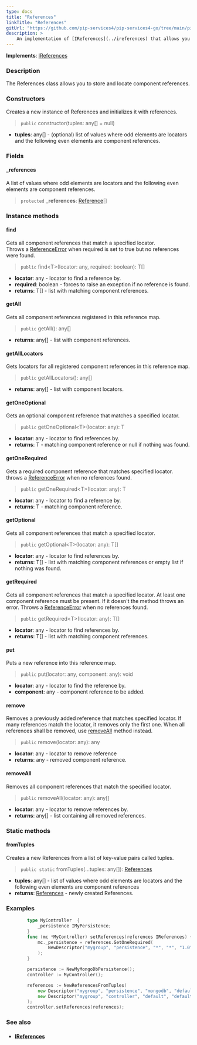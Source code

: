 ```yaml
---
type: docs
title: "References"
linkTitle: "References"
gitUrl: "https://github.com/pip-services4/pip-services4-go/tree/main/pip-services4-components-go"
description: >
    An implementation of [IReferences](../ireferences) that allows you to store and locate component references.
---
```


**Implements**: [IReferences](../ireferences)

### Description

The References class allows you to store and locate component references.

### Constructors
Creates a new instance of References and initializes it with references.

> `public` constructor(tuples: any[] = null)

- **tuples**: any[] - (optional) list of values where odd elements are locators and the following even elements are component references.

### Fields
<span class="hide-title-link">

#### _references
 A list of values where odd elements are locators and the following even elements are component references.
> `protected` **_references**: [Reference](../reference)[]

</span>

### Instance methods

#### find
Gets all component references that match a specified locator.  
Throws a [ReferenceError](../reference_error) when required is set to true but no references were found.

> `public` find\<T\>(locator: any, required: boolean): T[]

- **locator**: any - locator to find a reference by.
- **required**: boolean - forces to raise an exception if no reference is found.
- **returns**: T[] - list with matching component references.

#### getAll
Gets all component references registered in this reference map.

> `public` getAll(): any[]

- **returns**: any[] - list with component references.

#### getAllLocators
Gets locators for all registered component references in this reference map.

> `public` getAllLocators(): any[]

- **returns**: any[] - list with component locators.

#### getOneOptional
Gets an optional component reference that matches a specified locator.

> `public` getOneOptional\<T\>(locator: any): T

- **locator**: any - locator to find references by.
- **returns**: T - matching component reference or null if nothing was found.

#### getOneRequired
Gets a required component reference that matches specified locator.  
throws a [ReferenceError](../reference_error) when no references found.

> `public` getOneRequired\<T\>(locator: any): T

- **locator**: any - locator to find a reference by.	 
- **returns**: T - matching component reference.

#### getOptional
Gets all component references that match a specified locator.

> `public` getOptional\<T\>(locator: any): T[]

- **locator**: any - locator to find references by.	 
- **returns**: T[] - list with matching component references or empty list if nothing was found.

#### getRequired
Gets all component references that match a specified locator.
At least one component reference must be present.
If it doesn't the method throws an error.
Throws a [ReferenceError](../reference_error) when no references found.

> `public` getRequired\<T\>(locator: any): T[]

- **locator**: any - locator to find references by.
- **returns**: T[] - list with matching component references.

#### put
Puts a new reference into this reference map.

> `public` put(locator: any, component: any): void

- **locator**: any - locator to find the reference by.
- **component**: any - component reference to be added.


#### remove
Removes a previously added reference that matches specified locator.
If many references match the locator, it removes only the first one.
When all references shall be removed, use [removeAll](#removeall) method instead.

> `public` remove(locator: any): any

- **locator**: any - locator to remove reference
- **returns**: any - removed component reference.

#### removeAll
Removes all component references that match the specified locator. 

> `public` removeAll(locator: any): any[]

- **locator**: any - locator to remove references by.
- **returns**: any[] - list containing all removed references.

### Static methods

#### fromTuples
Creates a new References from a list of key-value pairs called tuples.

> `public static` fromTuples(...tuples: any[]): [References](../references)

- **tuples**: any[] - list of values where odd elements are locators and the following even elements are component references
- **returns**: [References](../references) - newly created References.

### Examples

```go
		type MyController  {
			_persistence IMyPersistence;
		}
		func (mc *MyController) setReferences(references IReferences) {
			mc._persistence = references.GetOneRequired(
				NewDescriptor("mygroup", "persistence", "*", "*", "1.0"),
			);
		}

		persistence := NewMyMongoDbPersistence();
		controller := MyController();

		references := NewReferencesFromTuples(
			new Descriptor("mygroup", "persistence", "mongodb", "default", "1.0"), persistence,
			new Descriptor("mygroup", "controller", "default", "default", "1.0"), controller
		);
		controller.setReferences(references);
```

### See also
- #### [IReferences](../ireferences)

